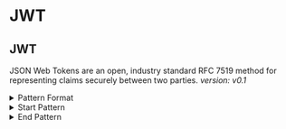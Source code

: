 <!-- WARNING: This README is generated automatically
-->
# JWT

## JWT


JSON Web Tokens are an open, industry standard RFC 7519 method for representing claims securely between two parties.
*version: v0.1*



<details>
<summary>Pattern Format</summary>
<p>

```regex
e(?:y[IJ]|yL[CD]|yA[JKgi]|w[koA][JKgi])[A-Za-z0-9_-]{10,}(?:[0-59JKdgilsw-z]fQ|[3HXn]0|[1BFJNRVZdhlpx]9)={0,2}\.e(?:y[IJ]|yL[CD]|yA[JKgi]|w[koA][JKgi])[A-Za-z0-9_-]{10,}(?:[0-59JKdgilsw-z]fQ|[3HXn]0|[1BFJNRVZdhlpx]9)={0,2}(?:\.?[A-Za-z0-9_-]+={0,2})?
```

</p>
</details>

<details>
<summary>Start Pattern</summary>
<p>

```regex
[^0-9A-Za-z_.-]|\A
```

</p>
</details><details>
<summary>End Pattern</summary>
<p>

```regex
[^0-9A-Za-z_.=-]|\z
```

</p>
</details>